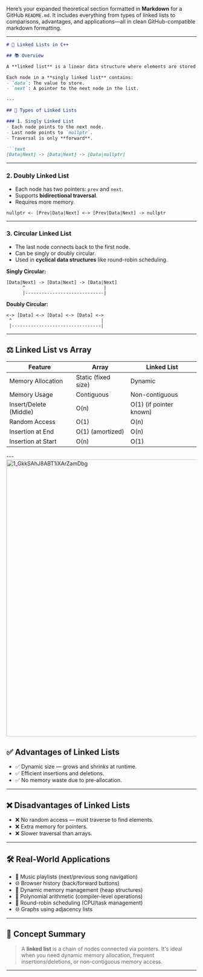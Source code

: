 Here’s your expanded theoretical section formatted in **Markdown** for a GitHub `README.md`. It includes everything from types of linked lists to comparisons, advantages, and applications—all in clean GitHub-compatible markdown formatting.

---

````markdown
# 🔗 Linked Lists in C++

## 📚 Overview

A **linked list** is a linear data structure where elements are stored in **nodes** connected using **pointers**. Unlike arrays, which use contiguous memory, linked lists use **non-contiguous memory**, allowing for **dynamic memory allocation**.

Each node in a **singly linked list** contains:
- `data`: The value to store.
- `next`: A pointer to the next node in the list.

---

## 🧱 Types of Linked Lists

### 1. Singly Linked List
- Each node points to the next node.
- Last node points to `nullptr`.
- Traversal is only **forward**.

```text
[Data|Next] -> [Data|Next] -> [Data|nullptr]
````

---

### 2. Doubly Linked List

* Each node has two pointers: `prev` and `next`.
* Supports **bidirectional traversal**.
* Requires more memory.

```text
nullptr <- [Prev|Data|Next] <-> [Prev|Data|Next] -> nullptr
```

---

### 3. Circular Linked List

* The last node connects back to the first node.
* Can be singly or doubly circular.
* Used in **cyclical data structures** like round-robin scheduling.

**Singly Circular:**

```text
[Data|Next] -> [Data|Next] -> [Data|Next]
      ^                             |
      |-----------------------------|
```

**Doubly Circular:**

```text
<-> [Data] <-> [Data] <-> [Data] <->
 ^                                 |
 |---------------------------------|
```

---

## ⚖️ Linked List vs Array

| Feature                | Array               | Linked List             |
| ---------------------- | ------------------- | ----------------------- |
| Memory Allocation      | Static (fixed size) | Dynamic                 |
| Memory Usage           | Contiguous          | Non-contiguous          |
| Insert/Delete (Middle) | O(n)                | O(1) (if pointer known) |
| Random Access          | O(1)                | O(n)                    |
| Insertion at End       | O(1) (amortized)    | O(n)                    |
| Insertion at Start     | O(n)                | O(1)                    |

---<img width="1400" height="734" alt="1_GkkSAhJ8ABT1iXArZamDbg" src="https://github.com/user-attachments/assets/caa35eca-9708-43f1-a01a-c4dae59b85a4" />


## ✅ Advantages of Linked Lists

* ✅ Dynamic size — grows and shrinks at runtime.
* ✅ Efficient insertions and deletions.
* ✅ No memory waste due to pre-allocation.

---

## ❌ Disadvantages of Linked Lists

* ❌ No random access — must traverse to find elements.
* ❌ Extra memory for pointers.
* ❌ Slower traversal than arrays.

---

## 🛠️ Real-World Applications

* 🎵 Music playlists (next/previous song navigation)
* 🌐 Browser history (back/forward buttons)
* 💾 Dynamic memory management (heap structures)
* 🧮 Polynomial arithmetic (compiler-level operations)
* 🔄 Round-robin scheduling (CPU/task management)
* 🌐 Graphs using adjacency lists

---

## 🧠 Concept Summary

> A **linked list** is a chain of nodes connected via pointers.
> It's ideal when you need dynamic memory allocation, frequent insertions/deletions, or non-contiguous memory access.

---



